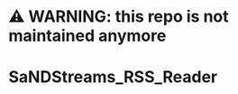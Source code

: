 # :warning: WARNING: this repo is not maintained anymore

SaNDStreams_RSS_Reader
======================
